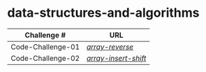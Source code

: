 # data-structures-and-algorithms

| **Challenge #** |                             **URL**                          |   
| --------------- | -------------------------------------------------------------|
|Code-Challenge-01|*[array-reverse ](./array-reverse/read-me-array-reverse.md)*| 
|Code-Challenge-02|*[array-insert-shift](./array-insert-shift/read-me-array-insert-shift.md)*| 